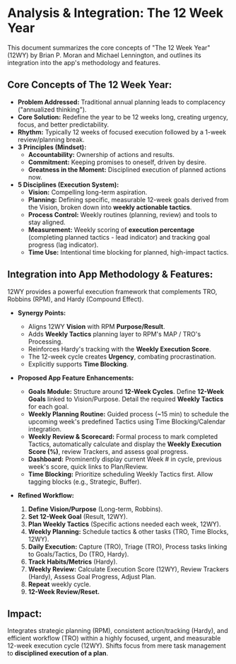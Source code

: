 # Analysis & Integration: The 12 Week Year

This document summarizes the core concepts of "The 12 Week Year" (12WY) by Brian P. Moran and Michael Lennington, and outlines its integration into the app's methodology and features.

## Core Concepts of The 12 Week Year:

*   **Problem Addressed:** Traditional annual planning leads to complacency ("annualized thinking").
*   **Core Solution:** Redefine the year to be 12 weeks long, creating urgency, focus, and better predictability.
*   **Rhythm:** Typically 12 weeks of focused execution followed by a 1-week review/planning break.
*   **3 Principles (Mindset):**
    *   **Accountability:** Ownership of actions and results.
    *   **Commitment:** Keeping promises to oneself, driven by desire.
    *   **Greatness in the Moment:** Disciplined execution of planned actions now.
*   **5 Disciplines (Execution System):**
    *   **Vision:** Compelling long-term aspiration.
    *   **Planning:** Defining specific, measurable 12-week goals derived from the Vision, broken down into **weekly actionable tactics**.
    *   **Process Control:** Weekly routines (planning, review) and tools to stay aligned.
    *   **Measurement:** Weekly scoring of **execution percentage** (completing planned tactics - lead indicator) and tracking goal progress (lag indicator).
    *   **Time Use:** Intentional time blocking for planned, high-impact tactics.

## Integration into App Methodology & Features:

12WY provides a powerful execution framework that complements TRO, Robbins (RPM), and Hardy (Compound Effect).

*   **Synergy Points:**
    *   Aligns 12WY **Vision** with RPM **Purpose/Result**.
    *   Adds **Weekly Tactics** planning layer to RPM's MAP / TRO's Processing.
    *   Reinforces Hardy's tracking with the **Weekly Execution Score**.
    *   The 12-week cycle creates **Urgency**, combating procrastination.
    *   Explicitly supports **Time Blocking**.

*   **Proposed App Feature Enhancements:**
    *   **Goals Module:** Structure around **12-Week Cycles**. Define **12-Week Goals** linked to Vision/Purpose. Detail the required **Weekly Tactics** for each goal.
    *   **Weekly Planning Routine:** Guided process (~15 min) to schedule the upcoming week's predefined Tactics using Time Blocking/Calendar integration.
    *   **Weekly Review & Scorecard:** Formal process to mark completed Tactics, automatically calculate and display the **Weekly Execution Score (%)**, review Trackers, and assess goal progress.
    *   **Dashboard:** Prominently display current Week # in cycle, previous week's score, quick links to Plan/Review.
    *   **Time Blocking:** Prioritize scheduling Weekly Tactics first. Allow tagging blocks (e.g., Strategic, Buffer).

*   **Refined Workflow:**
    1.  **Define Vision/Purpose** (Long-term, Robbins).
    2.  **Set 12-Week Goal** (Result, 12WY).
    3.  **Plan Weekly Tactics** (Specific actions needed each week, 12WY).
    4.  **Weekly Planning:** Schedule tactics & other tasks (TRO, Time Blocks, 12WY).
    5.  **Daily Execution:** Capture (TRO), Triage (TRO), Process tasks linking to Goals/Tactics, Do (TRO, Hardy).
    6.  **Track Habits/Metrics** (Hardy).
    7.  **Weekly Review:** Calculate Execution Score (12WY), Review Trackers (Hardy), Assess Goal Progress, Adjust Plan.
    8.  **Repeat** weekly cycle.
    9.  **12-Week Review/Reset.**

## Impact:

Integrates strategic planning (RPM), consistent action/tracking (Hardy), and efficient workflow (TRO) within a highly focused, urgent, and measurable 12-week execution cycle (12WY). Shifts focus from mere task management to **disciplined execution of a plan**. 